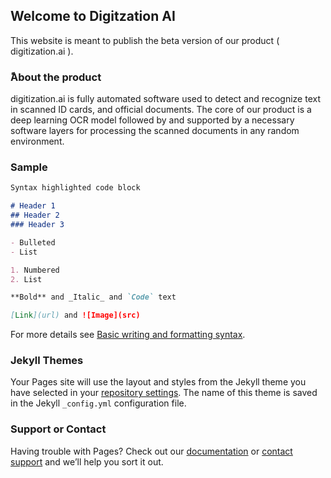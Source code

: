 ## Welcome to Digitzation AI 

This website is meant to publish the beta version of our product ( digitization.ai ). 

### ًAbout the product 
digitization.ai is fully automated software used to detect and recognize text in scanned ID cards, and official documents.
The core of our product is a deep learning OCR model followed by and supported by a necessary software layers for processing
the scanned documents in any random environment.

### Sample 


```markdown
Syntax highlighted code block

# Header 1
## Header 2
### Header 3

- Bulleted
- List

1. Numbered
2. List

**Bold** and _Italic_ and `Code` text

[Link](url) and ![Image](src)
```

For more details see [Basic writing and formatting syntax](https://docs.github.com/en/github/writing-on-github/getting-started-with-writing-and-formatting-on-github/basic-writing-and-formatting-syntax).

### Jekyll Themes

Your Pages site will use the layout and styles from the Jekyll theme you have selected in your [repository settings](https://github.com/https-github-com-AhmedFakhry47/prototype.github.io/settings/pages). The name of this theme is saved in the Jekyll `_config.yml` configuration file.

### Support or Contact

Having trouble with Pages? Check out our [documentation](https://docs.github.com/categories/github-pages-basics/) or [contact support](https://support.github.com/contact) and we’ll help you sort it out.
